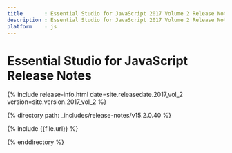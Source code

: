 ```yaml
---
title 		: Essential Studio for JavaScript 2017 Volume 2 Release Notes
description : Essential Studio for JavaScript 2017 Volume 2 Release Notes
platform 	: js
---
```


# Essential Studio for JavaScript Release Notes

{% include release-info.html date=site.releasedate.2017_vol_2 version=site.version.2017_vol_2 %} 

{% directory path: _includes/release-notes/v15.2.0.40 %}

{% include {{file.url}} %}

{% enddirectory %}